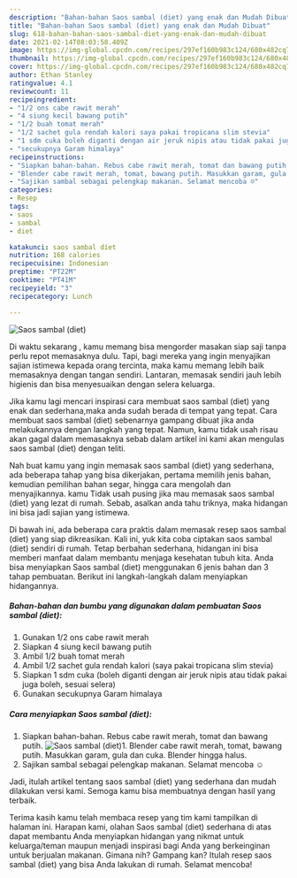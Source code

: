```yaml
---
description: "Bahan-bahan Saos sambal (diet) yang enak dan Mudah Dibuat"
title: "Bahan-bahan Saos sambal (diet) yang enak dan Mudah Dibuat"
slug: 618-bahan-bahan-saos-sambal-diet-yang-enak-dan-mudah-dibuat
date: 2021-02-14T08:03:58.409Z
image: https://img-global.cpcdn.com/recipes/297ef160b983c124/680x482cq70/saos-sambal-diet-foto-resep-utama.jpg
thumbnail: https://img-global.cpcdn.com/recipes/297ef160b983c124/680x482cq70/saos-sambal-diet-foto-resep-utama.jpg
cover: https://img-global.cpcdn.com/recipes/297ef160b983c124/680x482cq70/saos-sambal-diet-foto-resep-utama.jpg
author: Ethan Stanley
ratingvalue: 4.1
reviewcount: 11
recipeingredient:
- "1/2 ons cabe rawit merah"
- "4 siung kecil bawang putih"
- "1/2 buah tomat merah"
- "1/2 sachet gula rendah kalori saya pakai tropicana slim stevia"
- "1 sdm cuka boleh diganti dengan air jeruk nipis atau tidak pakai juga boleh sesuai selera"
- "secukupnya Garam himalaya"
recipeinstructions:
- "Siapkan bahan-bahan. Rebus cabe rawit merah, tomat dan bawang putih."
- "Blender cabe rawit merah, tomat, bawang putih. Masukkan garam, gula dan cuka. Blender hingga halus."
- "Sajikan sambal sebagai pelengkap makanan. Selamat mencoba ☺️"
categories:
- Resep
tags:
- saos
- sambal
- diet

katakunci: saos sambal diet 
nutrition: 168 calories
recipecuisine: Indonesian
preptime: "PT22M"
cooktime: "PT41M"
recipeyield: "3"
recipecategory: Lunch

---
```



![Saos sambal (diet)](https://img-global.cpcdn.com/recipes/297ef160b983c124/680x482cq70/saos-sambal-diet-foto-resep-utama.jpg)

Di waktu  sekarang , kamu memang bisa mengorder masakan siap saji tanpa perlu repot memasaknya dulu. Tapi, bagi mereka yang ingin menyajikan sajian istimewa kepada orang tercinta, maka kamu memang lebih baik memasaknya dengan tangan sendiri. Lantaran, memasak sendiri jauh lebih higienis dan bisa menyesuaikan dengan selera keluarga.

Jika kamu lagi mencari inspirasi cara membuat saos sambal (diet) yang enak dan sederhana,maka anda sudah berada di tempat yang tepat. Cara membuat saos sambal (diet)  sebenarnya gampang dibuat jika anda melakukannya dengan langkah yang tepat. Namun, kamu tidak usah risau akan gagal dalam memasaknya 
sebab dalam artikel ini kami akan mengulas saos sambal (diet) dengan teliti.  



Nah buat kamu yang ingin memasak saos sambal (diet) yang sederhana, ada beberapa tahap yang bisa dikerjakan, pertama memilih jenis bahan, kemudian pemilihan bahan segar, hingga cara mengolah dan menyajikannya. kamu Tidak usah pusing jika mau memasak saos sambal (diet) yang lezat di rumah. Sebab, asalkan anda  tahu triknya, maka hidangan ini bisa jadi sajian yang istimewa.

Di bawah ini, ada beberapa cara praktis  dalam memasak resep saos sambal (diet) yang siap dikreasikan. Kali ini, yuk kita coba ciptakan saos sambal (diet) sendiri di rumah. Tetap berbahan sederhana, hidangan ini bisa memberi manfaat dalam membantu menjaga kesehatan tubuh kita. Anda bisa menyiapkan Saos sambal (diet) menggunakan 6 jenis bahan dan 3 tahap pembuatan. Berikut ini langkah-langkah dalam menyiapkan hidangannya.

<!--inarticleads1-->

##### Bahan-bahan dan bumbu yang digunakan dalam pembuatan Saos sambal (diet):

1. Gunakan 1/2 ons cabe rawit merah
1. Siapkan 4 siung kecil bawang putih
1. Ambil 1/2 buah tomat merah
1. Ambil 1/2 sachet gula rendah kalori (saya pakai tropicana slim stevia)
1. Siapkan 1 sdm cuka (boleh diganti dengan air jeruk nipis atau tidak pakai juga boleh, sesuai selera)
1. Gunakan secukupnya Garam himalaya




<!--inarticleads2-->

##### Cara menyiapkan Saos sambal (diet):

1. Siapkan bahan-bahan. Rebus cabe rawit merah, tomat dan bawang putih.
<img src="https://img-global.cpcdn.com/steps/d73a63ccea8e2e2a/160x128cq70/saos-sambal-diet-langkah-memasak-1-foto.jpg" alt="Saos sambal (diet)">1. Blender cabe rawit merah, tomat, bawang putih. Masukkan garam, gula dan cuka. Blender hingga halus.
1. Sajikan sambal sebagai pelengkap makanan. Selamat mencoba ☺️




Jadi, itulah artikel tentang  saos sambal (diet)  yang sederhana dan mudah dilakukan versi kami. Semoga kamu bisa membuatnya dengan hasil yang terbaik. 

Terima kasih kamu telah membaca resep yang tim kami tampilkan di halaman ini. Harapan kami, olahan  Saos sambal (diet) sederhana di atas dapat membantu Anda menyiapkan hidangan yang nikmat untuk keluarga/teman maupun menjadi inspirasi bagi Anda yang berkeinginan untuk berjualan makanan. Gimana nih? Gampang kan? Itulah resep saos sambal (diet) yang bisa Anda lakukan di rumah. Selamat mencoba!

